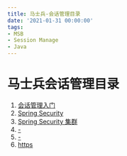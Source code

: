 ```yaml
---
title: 马士兵-会话管理目录
date: '2021-01-31 00:00:00'
tags:
- MSB
- Session Manage
- Java
---
```


# 马士兵会话管理目录

1. [会话管理入门](session-management-introduction.md)
2. [Spring Security](spring-security.md)
3. [Spring Security 集群](spring-scurity-in-cluster.md)
4. [-]()
5. [-]()
6. [https](https.md)

